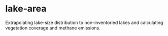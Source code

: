 # lake-area
Extrapolating lake-size distribution to non-inventoried lakes and calculating vegetation coverage and methane emissions.
